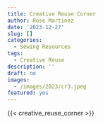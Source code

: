 ```yaml
---
title: Creative Reuse Corner
author: Rose Martinez
date: '2023-12-27'
slug: []
categories:
  - Sewing Resources
tags:
  - Creative Reuse
description: ''
draft: no
images:
  - /images/2023/cr3.jpeg
featured: yes
---
```


{{< creative_reuse_corner >}}
